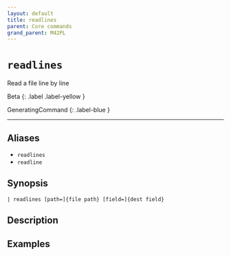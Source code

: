 ```yaml
---
layout: default
title: readlines
parent: Core commands
grand_parent: M42PL
---
```


# `readlines`

Read a file line by line

Beta
{: .label .label-yellow }

GeneratingCommand
{: .label-blue }

---


## Aliases

* `readlines`
* `readline`

## Synopsis

```shell
| readlines [path=]{file path} [field=]{dest field}
```

## Description

## Examples

